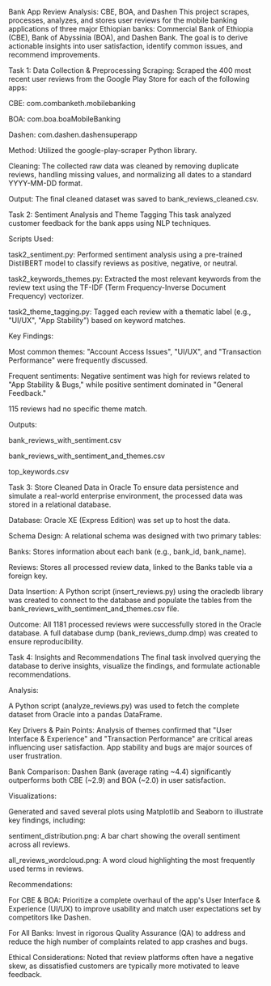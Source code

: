 Bank App Review Analysis: CBE, BOA, and Dashen
This project scrapes, processes, analyzes, and stores user reviews for the mobile banking applications of three major Ethiopian banks: Commercial Bank of Ethiopia (CBE), Bank of Abyssinia (BOA), and Dashen Bank. The goal is to derive actionable insights into user satisfaction, identify common issues, and recommend improvements.

Task 1: Data Collection & Preprocessing
Scraping: Scraped the 400 most recent user reviews from the Google Play Store for each of the following apps:

CBE: com.combanketh.mobilebanking

BOA: com.boa.boaMobileBanking

Dashen: com.dashen.dashensuperapp

Method: Utilized the google-play-scraper Python library.

Cleaning: The collected raw data was cleaned by removing duplicate reviews, handling missing values, and normalizing all dates to a standard YYYY-MM-DD format.

Output: The final cleaned dataset was saved to bank_reviews_cleaned.csv.

Task 2: Sentiment Analysis and Theme Tagging
This task analyzed customer feedback for the bank apps using NLP techniques.

Scripts Used:

task2_sentiment.py: Performed sentiment analysis using a pre-trained DistilBERT model to classify reviews as positive, negative, or neutral.

task2_keywords_themes.py: Extracted the most relevant keywords from the review text using the TF-IDF (Term Frequency-Inverse Document Frequency) vectorizer.

task2_theme_tagging.py: Tagged each review with a thematic label (e.g., "UI/UX", "App Stability") based on keyword matches.

Key Findings:

Most common themes: "Account Access Issues", "UI/UX", and "Transaction Performance" were frequently discussed.

Frequent sentiments: Negative sentiment was high for reviews related to "App Stability & Bugs," while positive sentiment dominated in "General Feedback."

115 reviews had no specific theme match.

Outputs:

bank_reviews_with_sentiment.csv

bank_reviews_with_sentiment_and_themes.csv

top_keywords.csv

Task 3: Store Cleaned Data in Oracle
To ensure data persistence and simulate a real-world enterprise environment, the processed data was stored in a relational database.

Database: Oracle XE (Express Edition) was set up to host the data.

Schema Design: A relational schema was designed with two primary tables:

Banks: Stores information about each bank (e.g., bank_id, bank_name).

Reviews: Stores all processed review data, linked to the Banks table via a foreign key.

Data Insertion: A Python script (insert_reviews.py) using the oracledb library was created to connect to the database and populate the tables from the bank_reviews_with_sentiment_and_themes.csv file.

Outcome: All 1181 processed reviews were successfully stored in the Oracle database. A full database dump (bank_reviews_dump.dmp) was created to ensure reproducibility.

Task 4: Insights and Recommendations
The final task involved querying the database to derive insights, visualize the findings, and formulate actionable recommendations.

Analysis:

A Python script (analyze_reviews.py) was used to fetch the complete dataset from Oracle into a pandas DataFrame.

Key Drivers & Pain Points: Analysis of themes confirmed that "User Interface & Experience" and "Transaction Performance" are critical areas influencing user satisfaction. App stability and bugs are major sources of user frustration.

Bank Comparison: Dashen Bank (average rating ~4.4) significantly outperforms both CBE (~2.9) and BOA (~2.0) in user satisfaction.

Visualizations:

Generated and saved several plots using Matplotlib and Seaborn to illustrate key findings, including:

sentiment_distribution.png: A bar chart showing the overall sentiment across all reviews.

all_reviews_wordcloud.png: A word cloud highlighting the most frequently used terms in reviews.

Recommendations:

For CBE & BOA: Prioritize a complete overhaul of the app's User Interface & Experience (UI/UX) to improve usability and match user expectations set by competitors like Dashen.

For All Banks: Invest in rigorous Quality Assurance (QA) to address and reduce the high number of complaints related to app crashes and bugs.

Ethical Considerations: Noted that review platforms often have a negative skew, as dissatisfied customers are typically more motivated to leave feedback.